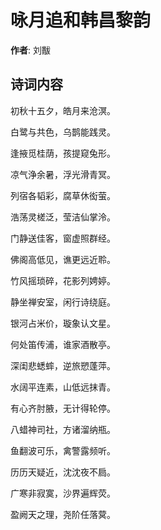 # 咏月追和韩昌黎韵

**作者**: 刘黻

## 诗词内容

初秋十五夕，皓月来沧溟。

白鹭与共色，乌鹊能践灵。

逢掖觅桂荫，孩提窥兔形。

凉气浄余暑，浮光滑青冥。

列宿各韬彩，腐草休衒萤。

浩荡灵槎泛，莹洁仙掌泠。

门静送佳客，窗虚照群经。

佛阁高低见，谯更远近聆。

竹风摇琐碎，花影列娉婷。

静坐禅安室，闲行诗绕庭。

银河占米价，璇象认文星。

何处笛传浦，谁家酒散亭。

深闺悲蟋蟀，逆旅愬蓬萍。

水阔平连素，山低远抹青。

有心齐肘腋，无计得轮停。

八蜡神司社，方诸溜纳瓶。

鱼翻波可乐，禽警露频听。

历历天疑近，沈沈夜不扃。

广寒非寂寞，沙界遍辉荧。

盈阙天之理，尧阶任落蓂。

